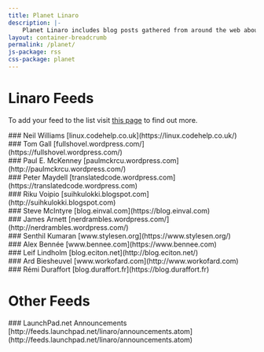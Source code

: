 ```yaml
---
title: Planet Linaro
description: |-
    Planet Linaro includes blog posts gathered from around the web about Linaro.
layout: container-breadcrumb
permalink: /planet/
js-package: rss
css-package: planet
---
```


<div class="row">
<div class="col-xs-12">

<h1>Linaro Feeds</h1>
<p>
To add your feed to the list visit <a href="/planet/source/">this page</a> to find out more.
</p>

</div>
</div>

<div class="row">
<div class="col-sm-4 linaro-rss-feed" markdown="1">
### Neil Williams
[linux.codehelp.co.uk](https://linux.codehelp.co.uk/)
<div id="rss-feed-1"></div>
</div>

<div class="col-sm-4 linaro-rss-feed" markdown="1">
### Tom Gall
[fullshovel.wordpress.com/](https://fullshovel.wordpress.com/)
<div id="rss-feed-2"></div>
</div>

<div class="col-sm-4 linaro-rss-feed" markdown="1">
### Paul E. McKenney
[paulmckrcu.wordpress.com](http://paulmckrcu.wordpress.com/)
<div id="rss-feed-3"></div>
</div>
</div>

<div class="row">

<div class="col-sm-4 linaro-rss-feed" markdown="1">
### Peter Maydell
[translatedcode.wordpress.com](https://translatedcode.wordpress.com)
<div id="rss-feed-4"></div>
</div>

<div class="col-sm-4 linaro-rss-feed" markdown="1">
### Riku Voipio	
[suihkulokki.blogspot.com](http://suihkulokki.blogspot.com)
<div id="rss-feed-5"></div>
</div>

<div class="col-sm-4 linaro-rss-feed" markdown="1">
### Steve McIntyre
[blog.einval.com](https://blog.einval.com)
<div id="rss-feed-6"></div>
</div>

</div>

<div class="row">

<div class="col-sm-4 linaro-rss-feed" markdown="1">
### James Arnett
[nerdrambles.wordpress.com/](http://nerdrambles.wordpress.com/)
<div id="rss-feed-7"></div>
</div>

<div class="col-sm-4 linaro-rss-feed" markdown="1">
### Senthil Kumaran
[www.stylesen.org](https://www.stylesen.org/)
<div id="rss-feed-8"></div>
</div>

<div class="col-sm-4 linaro-rss-feed" markdown="1">
### Alex Bennée
[www.bennee.com](https://www.bennee.com)
<div id="rss-feed-9"></div>
</div>

</div>




<div class="row">

<div class="col-sm-4 linaro-rss-feed" markdown="1">
### Leif Lindholm
[blog.eciton.net](http://blog.eciton.net/)
<div id="rss-feed-10"></div>
</div>

<div class="col-sm-4 linaro-rss-feed" markdown="1">
### Ard Biesheuvel
[www.workofard.com](http://www.workofard.com)
<div id="rss-feed-11"></div>
</div>

<div class="col-sm-4 linaro-rss-feed" markdown="1">
### Rémi Duraffort
[blog.duraffort.fr](https://blog.duraffort.fr)
<div id="rss-feed-12"></div>
</div>

</div>


<div class="row">

<div class="col-xs-12">
<h1>Other Feeds</h1>
</div>

<div class="col-sm-4 linaro-rss-feed" markdown="1">
### LaunchPad.net Announcements
[http://feeds.launchpad.net/linaro/announcements.atom](http://feeds.launchpad.net/linaro/announcements.atom)
<div id="rss-feed-13"></div>
</div>

</div>



